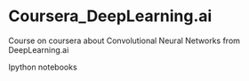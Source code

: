 # Coursera_DeepLearning.ai

Course on coursera about Convolutional Neural Networks from DeepLearning.ai

Ipython notebooks 
